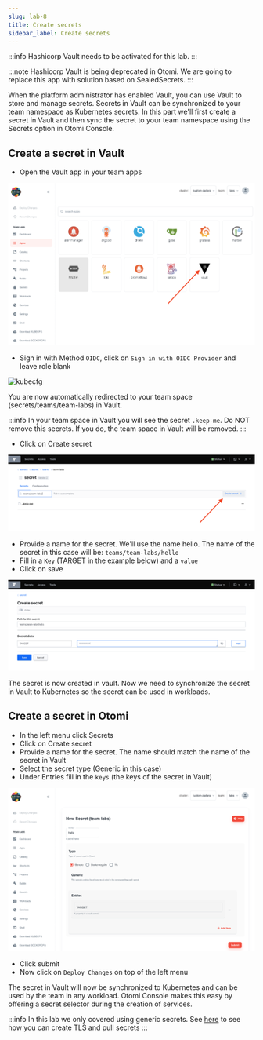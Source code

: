```yaml
---
slug: lab-8
title: Create secrets
sidebar_label: Create secrets
---
```


:::info
Hashicorp Vault needs to be activated for this lab.
:::

:::note
Hashicorp Vault is being deprecated in Otomi. We are going to replace this app with solution based on SealedSecrets.
:::

When the platform administrator has enabled Vault, you can use Vault to store and manage secrets. Secrets in Vault can be synchronized to your team namespace as Kubernetes secrets. In this part we'll first create a secret in Vault and then sync the secret to your team namespace using the Secrets option in Otomi Console.

## Create a secret in Vault

- Open the Vault app in your team apps

![kubecfg](../../img/team-vault.png)

- Sign in with Method `OIDC`, click on `Sign in with OIDC Provider` and leave role blank

![kubecfg](../../img/vault-oidc.png)

You are now automatically redirected to your team space (secrets/teams/team-labs) in Vault.

:::info
In your team space in Vault you will see the secret `.keep-me`. Do NOT remove this secrets. If you do, the team space in Vault will be removed.
:::

- Click on Create secret

![kubecfg](../../img/create-secret-vault.png)

- Provide a name for the secret. We'll use the name hello. The name of the secret in this case will be: `teams/team-labs/hello`
- Fill in a `Key` (TARGET in the example below) and a `value`
- Click on save

![kubecfg](../../img/create-secret-vault-2.png)

The secret is now created in vault. Now we need to synchronize the secret in Vault to Kubernetes so the secret can be used in workloads.

## Create a secret in Otomi

- In the left menu click Secrets
- Click on Create secret
- Provide a name for the secret. The name should match the name of the secret in Vault
- Select the secret type (Generic in this case)
- Under Entries fill in the `keys` (the keys of the secret in Vault)

![kubecfg](../../img/create-secret-2.png)

- Click submit
- Now click on `Deploy Changes` on top of the left menu

The secret in Vault will now be synchronized to Kubernetes and can be used by the team in any workload. Otomi Console makes this easy by offering a secret selector during the creation of services.

:::info
In this lab we only covered using generic secrets. See [here](../console/secrets.md) to see how you can create TLS and pull secrets
:::
